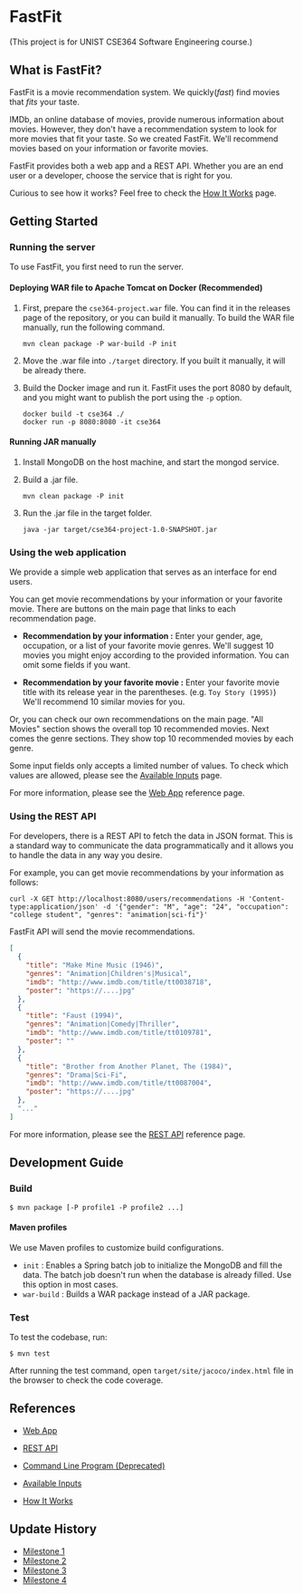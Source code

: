 # FastFit

(This project is for UNIST CSE364 Software Engineering course.)

## What is FastFit?

FastFit is a movie recommendation system. We quickly(*fast*) find movies that *fits* your taste.

IMDb, an online database of movies, provide numerous information about movies. However, they don't have a recommendation system to look for more movies that fit your taste. So we created FastFit. We'll recommend movies based on your information or favorite movies.

FastFit provides both a web app and a REST API. Whether you are an end user or a developer, choose the service that is right for you.

Curious to see how it works? Feel free to check the [How It Works](/docs/how-it-works.md) page.

## Getting Started

### Running the server

To use FastFit, you first need to run the server.

#### Deploying WAR file to Apache Tomcat on Docker (Recommended)

1. First, prepare the `cse364-project.war` file. You can find it in the releases page of the repository, or you can build it manually. To build the WAR file manually, run the following command.

   ```shell
   mvn clean package -P war-build -P init
   ```

2. Move the .war file into `./target` directory. If you built it manually, it will be already there.

3. Build the Docker image and run it. FastFit uses the port 8080 by default, and you might want to publish the port using the `-p` option.
  
   ```shell
   docker build -t cse364 ./
   docker run -p 8080:8080 -it cse364
   ```

#### Running JAR manually

1. Install MongoDB on the host machine, and start the mongod service.

2. Build a .jar file.

   ```shell
   mvn clean package -P init
   ```

3. Run the .jar file in the target folder.

   ```shell
   java -jar target/cse364-project-1.0-SNAPSHOT.jar
   ```

### Using the web application

We provide a simple web application that serves as an interface for end users.

You can get movie recommendations by your information or your favorite movie. There are buttons on the main page that links to each recommendation page.

- **Recommendation by your information :** Enter your gender, age, occupation, or a list of your favorite movie genres. We'll suggest 10 movies you might enjoy according to the provided information. You can omit some fields if you want.

- **Recommendation by your favorite movie :** Enter your favorite movie title with its release year in the parentheses. (e.g. `Toy Story (1995)`) We'll recommend 10 similar movies for you.

Or, you can check our own recommendations on the main page. "All Movies" section shows the overall top 10 recommended movies. Next comes the genre sections. They show top 10 recommended movies by each genre.

Some input fields only accepts a limited number of values. To check which values are allowed, please see the [Available Inputs](/docs/available-inputs.md) page.

For more information, please see the [Web App](/docs/web.md) reference page.

### Using the REST API

For developers, there is a REST API to fetch the data in JSON format. This is a standard way to communicate the data programmatically and it allows you to handle the data in any way you desire.

For example, you can get movie recommendations by your information as follows:

```shell
curl -X GET http://localhost:8080/users/recommendations -H 'Content-type:application/json' -d '{"gender": "M", "age": "24",	"occupation": "college student", "genres": "animation|sci-fi"}'
```

FastFit API will send the movie recommendations.

```json
[
  {
    "title": "Make Mine Music (1946)",
    "genres": "Animation|Children's|Musical",
    "imdb": "http://www.imdb.com/title/tt0038718",
    "poster": "https://....jpg"
  },
  {
    "title": "Faust (1994)",
    "genres": "Animation|Comedy|Thriller",
    "imdb": "http://www.imdb.com/title/tt0109781",
    "poster": ""
  },
  {
    "title": "Brother from Another Planet, The (1984)",
    "genres": "Drama|Sci-Fi",
    "imdb": "http://www.imdb.com/title/tt0087004",
    "poster": "https://....jpg"
  },
  "..."
]
```

For more information, please see the [REST API](/docs/api.md) reference page.

## Development Guide

### Build

```
$ mvn package [-P profile1 -P profile2 ...]
```

#### Maven profiles

We use Maven profiles to customize build configurations.

- `init` : Enables a Spring batch job to initialize the MongoDB and fill the data. The batch job doesn't run when the database is already filled. Use this option in most cases.
- `war-build` : Builds a WAR package instead of a JAR package.

### Test

To test the codebase, run:

```
$ mvn test
```

After running the test command, open `target/site/jacoco/index.html` file in the browser to check the code coverage.

## References

- [Web App](/docs/web.md)
- [REST API](/docs/api.md)
- [Command Line Program (Deprecated)](/docs/cli.md)

- [Available Inputs](/docs/available-inputs.md)

- [How It Works](/docs/how-it-works.md)

## Update History

- [Milestone 1](/docs/milestones/milestone1.md)
- [Milestone 2](/docs/milestones/milestone2.md)
- [Milestone 3](/docs/milestones/milestone3.md)
- [Milestone 4](/docs/milestones/milestone4.md)
